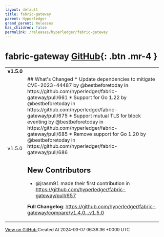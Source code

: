 ```yaml
---
layout: default
title: fabric-gateway
parent: Hyperledger
grand_parent: Releases
has_children: false
permalink: /releases/hyperledger/fabric-gateway
---
```


# fabric-gateway <span class="fs-3 right-align">[GitHub](https://github.com/hyperledger/fabric-gateway){: .btn .mr-4 }</span>


<div>
    <table>
        <tr>
            <td colspan="2">
                <b>
                    v1.5.0
                </b>
            </td>
        </tr>
        <tr>
            <td>
                <span class="chip">
                    v1.5.0
                </span>
            </td>
            <td>
                ## What's Changed
* Update dependencies to mitigate CVE-2023-44487 by @bestbeforetoday in https://github.com/hyperledger/fabric-gateway/pull/661
* Support for Go 1.22 by @bestbeforetoday in https://github.com/hyperledger/fabric-gateway/pull/675
* Support mutual TLS for block eventing by @bestbeforetoday in https://github.com/hyperledger/fabric-gateway/pull/685
* Remove support for Go 1.20 by @bestbeforetoday in https://github.com/hyperledger/fabric-gateway/pull/686

## New Contributors
* @jrasm91 made their first contribution in https://github.com/hyperledger/fabric-gateway/pull/657

**Full Changelog**: https://github.com/hyperledger/fabric-gateway/compare/v1.4.0...v1.5.0
            </td>
        </tr>
    </table>
    <a href="https://github.com/hyperledger/fabric-gateway/releases/tag/v1.5.0" class=".btn">
        View on GitHub
    </a>
    <span class="right-align">
        Created At 2024-03-07 06:39:36 +0000 UTC
    </span>
</div>

